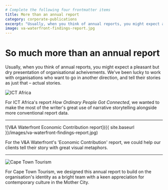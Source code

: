 ```yaml
---
# Complete the following four frontmatter items
title: More than an annual report
category: corporate-publications
excerpt: "Usually, when you think of annual reports, you might expect a pleasant but dry presentation of organisational acheivements. We've been lucky to work with organisations who want to go in another direction."
image: va-waterfront-findings-report.jpg
---
```


# So much more than an annual&nbsp;report

Usually, when you think of annual reports, you might expect a pleasant but dry presentation of organisational acheivements. We've been lucky to work with organisations who want to go in another direction, and tell their stories as just that – actual stories.

![ICT Africa]({{site.baseurl}}/images/ict-africa-annual-report.jpg)

For ICT Africa's report *How Ordinary People Got Connected*, we wanted to make the most of the writer's great use of narrative storytelling alongside more conventional report data. 

---

![V&A Waterfront Economic Contribution report]({{ site.baseurl }}/images/va-waterfront-findings-report.jpg)

For the V&A Waterfront's 'Economic Contribution' report, we could help our clients tell their story with great visual metaphors.

---

![Cape Town Tourism]({{site.baseurl}}/images/cape-town-tourism-report.jpg)

For Cape Town Tourism, we designed this annual report to build on the organisation's identity as a bright team with a keen appreciation for contemporary culture in the Mother City.
